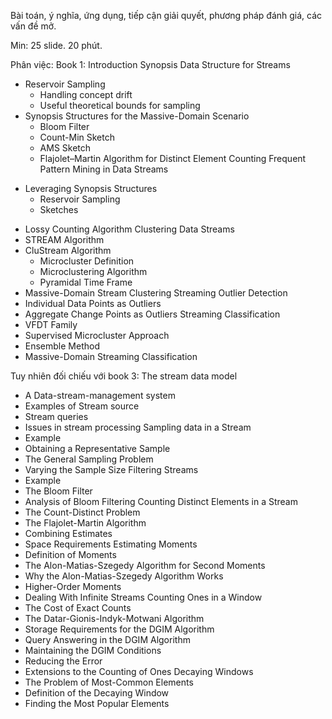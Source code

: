 Bài toán, ý nghĩa, ứng dụng, tiếp cận giải quyết, phương pháp đánh giá, các vấn đề mở.

Min:  25 slide. 20 phút.

Phân việc: 
Book 1:
Introduction
Synopsis Data Structure for Streams
- Reservoir Sampling
  - Handling concept drift
  - Useful theoretical bounds for sampling
- Synopsis Structures for the Massive-Domain Scenario
  - Bloom Filter
  - Count-Min Sketch
  - AMS Sketch
  - Flajolet–Martin Algorithm for Distinct Element Counting
Frequent Pattern Mining in Data Streams
* Leveraging Synopsis Structures
  - Reservoir Sampling
  - Sketches
- Lossy Counting Algorithm
Clustering Data Streams
- STREAM Algorithm
- CluStream Algorithm
  - Microcluster Definition
  - Microclustering Algorithm
  - Pyramidal Time Frame
- Massive-Domain Stream Clustering
Streaming Outlier Detection
- Individual Data Points as Outliers
- Aggregate Change Points as Outliers
Streaming Classification
- VFDT Family
- Supervised Microcluster Approach
- Ensemble Method
- Massive-Domain Streaming Classification

Tuy nhiên đối chiếu với book 3:
The stream data model
- A Data-stream-management system
- Examples of Stream source
- Stream queries
- Issues in stream processing
Sampling data in a Stream
- Example
- Obtaining a Representative Sample
- The General Sampling Problem
- Varying the Sample Size
Filtering Streams
- Example
- The Bloom Filter
- Analysis of Bloom Filtering
Counting Distinct Elements in a Stream
- The Count-Distinct Problem
- The Flajolet-Martin Algorithm
- Combining Estimates
- Space Requirements
Estimating Moments
- Definition of Moments
- The Alon-Matias-Szegedy Algorithm for Second Moments
- Why the Alon-Matias-Szegedy Algorithm Works
- Higher-Order Moments
- Dealing With Infinite Streams
Counting Ones in a Window
- The Cost of Exact Counts
- The Datar-Gionis-Indyk-Motwani Algorithm
- Storage Requirements for the DGIM Algorithm
- Query Answering in the DGIM Algorithm
- Maintaining the DGIM Conditions
- Reducing the Error
- Extensions to the Counting of Ones
Decaying Windows
- The Problem of Most-Common Elements
- Definition of the Decaying Window
- Finding the Most Popular Elements